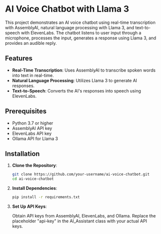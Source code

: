 # AI Voice Chatbot with Llama 3

This project demonstrates an AI voice chatbot using real-time transcription with AssemblyAI, natural language processing with Llama 3, and text-to-speech with ElevenLabs. The chatbot listens to user input through a microphone, processes the input, generates a response using Llama 3, and provides an audible reply.

## Features

- **Real-Time Transcription**: Uses AssemblyAI to transcribe spoken words into text in real-time.
- **Natural Language Processing**: Utilizes Llama 3 to generate AI responses.
- **Text-to-Speech**: Converts the AI's responses into speech using ElevenLabs.

## Prerequisites

- Python 3.7 or higher
- AssemblyAI API key
- ElevenLabs API key
- Ollama API for Llama 3

## Installation

1. **Clone the Repository**:
   ```bash
   git clone https://github.com/your-username/ai-voice-chatbot.git
   cd ai-voice-chatbot
   ```
2. **Install Dependencies**:
   ```bash
   pip install -r requirements.txt
   ```
3. **Set Up API Keys**:

   Obtain API keys from AssemblyAI, ElevenLabs, and Ollama.
   Replace the placeholder "api-key" in the AI_Assistant class with your actual API keys.

   
